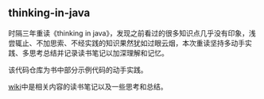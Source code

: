 ## thinking-in-java
时隔三年重读《thinking in java》，发现之前看过的很多知识点几乎没有印象，浅尝辄止、不加思索、不经实践的知识果然犹如过眼云烟，本次重读坚持多动手实践、多思考总结并记录读书笔记以加深理解和记忆。

该代码仓库为书中部分示例代码的动手实践。

[wiki](https://github.com/jiwenxing/thinking-in-java/wiki)中是相关内容的读书笔记以及一些思考和总结。
